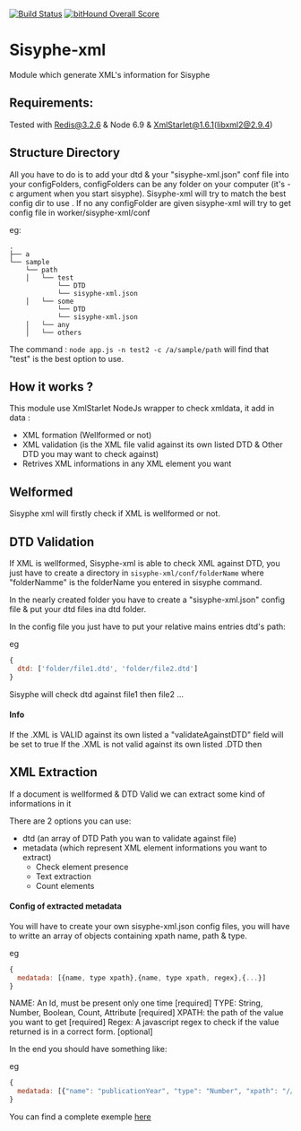 [![Build Status](https://travis-ci.org/istex/sisyphe-xml.svg?branch=master)](https://travis-ci.org/istex/sisyphe-xml)
[![bitHound Overall Score](https://www.bithound.io/github/istex/sisyphe-xml/badges/score.svg)](https://www.bithound.io/github/istex/sisyphe-xml)

Sisyphe-xml
=====
Module which generate XML's information for Sisyphe

## Requirements:
Tested with Redis@3.2.6 & Node 6.9 & XmlStarlet@1.6.1(libxml2@2.9.4)

## Structure Directory
All you have to do is to add your dtd & your "sisyphe-xml.json" conf file into your configFolders,
configFolders can be any folder on your computer (it's -c argument when you start sisyphe).
Sisyphe-xml will try to match the best config dir to use .
If no any configFolder are given sisyphe-xml will try to get config file in worker/sisyphe-xml/conf

eg: 

```
.
├── a                        
└── sample                           
    └── path                   
    │   └── test
            └── DTD
            └── sisyphe-xml.json
    │   └── some
            └── DTD
            └── sisyphe-xml.json
    │   └── any
    │   └── others
```

The command : `node app.js -n test2 -c /a/sample/path` will find that "test" is the best option to use.


## How it works ?
This module use XmlStarlet NodeJs wrapper to check xmldata, it add in data :
- XML formation (Wellformed or not)
- XML validation (is the XML file valid against its own listed DTD & Other DTD you may want to check against) 
- Retrives XML informations in any XML element you want


## Welformed
Sisyphe xml will firstly check if XML is wellformed or not.


## DTD Validation

If XML is wellformed, Sisyphe-xml is able to check XML against DTD, you just have to create a directory in `sisyphe-xml/conf/folderName`
where "folderNamme" is the folderName you entered in sisyphe command.

In the nearly created folder you have to create a "sisyphe-xml.json" config file & put your dtd files ina dtd folder.

In the config file you just have to put your relative mains entries dtd's path:

eg

```javascript
{
  dtd: ['folder/file1.dtd', 'folder/file2.dtd']
}
```

Sisyphe will check dtd against file1 then file2 ...


#### Info
If the .XML is VALID against its own listed a "validateAgainstDTD" field will be set to true
If the .XML is not valid against its own listed .DTD then 


## XML Extraction

If a document is wellformed & DTD Valid we can extract some kind of informations in it

There are 2 options you can use:
- dtd (an array of DTD Path you wan to validate against file)
- metadata (which represent XML element informations you want to extract)
  - Check element presence
  - Text extraction
  - Count elements

#### Config of extracted metadata

You will have to create your own sisyphe-xml.json config files, you will have to writte an array of objects containing xpath name, path & type.

eg

```javascript
{
  medatada: [{name, type xpath},{name, type xpath, regex},{...}]
}
```

NAME: An Id, must be present only one time [required]
TYPE: String, Number, Boolean, Count, Attribute [required]
XPATH: the path of the value you want to get [required]
Regex: A javascript regex to check if the value returned is in a correct form. [optional]

In the end you should have something like:

eg

```javascript
{
  medatada: [{"name": "publicationYear", "type": "Number", "xpath": "///article-meta/pub-date/year", "regex": "^([0-9]{4})$" },{...}]
}
```

You can find a complete exemple [here](/worker/sisyphe-xml/conf/exemple)




